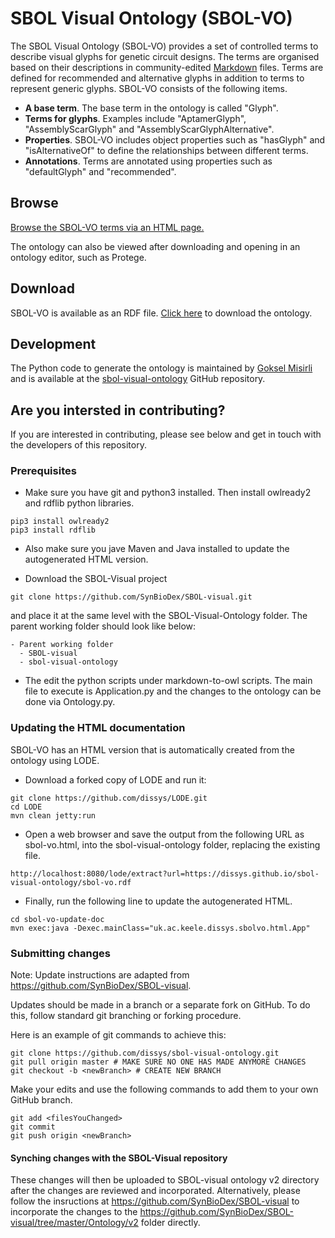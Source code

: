 # SBOL Visual Ontology (SBOL-VO)
The SBOL Visual Ontology (SBOL-VO) provides a set of controlled terms to describe visual glyphs for genetic circuit designs.  The terms are organised based on their descriptions in community-edited [Markdown](https://github.com/SynBioDex/SBOL-visual/tree/master/Glyphs) files. Terms are defined for recommended and alternative glyphs in addition to terms to represent generic glyphs. SBOL-VO consists of the following items.

* **A base term**. The base term in the ontology is called "Glyph".
* **Terms for glyphs**. Examples include "AptamerGlyph", "AssemblyScarGlyph" and "AssemblyScarGlyphAlternative".
* **Properties**. SBOL-VO includes object properties such as "hasGlyph" and "isAlternativeOf" to define the relationships between different terms.
* **Annotations**. Terms are annotated using properties such as "defaultGlyph" and "recommended".

## Browse
[Browse the SBOL-VO terms via an HTML page.](https://dissys.github.io/sbol-visual-ontology/sbol-vo.html)

The ontology can also be viewed after downloading and opening in an ontology editor, such as Protege.

## Download
SBOL-VO is available as an RDF file. [Click here](http://dissys.github.io/sbol-visual-ontology/sbol-vo.rdf) to download the ontology. 

## Development
The Python code to generate the ontology is maintained by [Goksel Misirli](mailto:g.misirli@keele.ac.uk) and is available at the [sbol-visual-ontology](https://github.com/dissys/sbol-visual-ontology) GitHub repository.

## Are you intersted in contributing?
If you are interested in contributing, please see below and get in touch with the developers of this repository.
### Prerequisites
* Make sure you have git and python3 installed. Then install owlready2 and rdflib python libraries. 
```
pip3 install owlready2
pip3 install rdflib
```

* Also make sure you jave Maven and Java installed to update the autogenerated HTML version.

* Download the SBOL-Visual project
```
git clone https://github.com/SynBioDex/SBOL-visual.git
```
 and place it at the same level with the SBOL-Visual-Ontology folder. The parent working folder should look like below:
```
- Parent working folder
  - SBOL-visual
  - sbol-visual-ontology
```

* The edit the python scripts under markdown-to-owl scripts. The main file to execute is Application.py and the changes to the ontology can be done via Ontology.py.

### Updating the HTML documentation
SBOL-VO has an HTML version that is automatically created from the ontology using LODE. 
* Download a forked copy of LODE and run it:
```
git clone https://github.com/dissys/LODE.git
cd LODE
mvn clean jetty:run
```

* Open a web browser and save the output from the following URL as sbol-vo.html, into the sbol-visual-ontology folder, replacing the existing file.
``` 
http://localhost:8080/lode/extract?url=https://dissys.github.io/sbol-visual-ontology/sbol-vo.rdf
```
*  Finally, run the following line to update the autogenerated HTML.
```
cd sbol-vo-update-doc
mvn exec:java -Dexec.mainClass="uk.ac.keele.dissys.sbolvo.html.App" 
```

### Submitting changes
Note: Update instructions are adapted from
https://github.com/SynBioDex/SBOL-visual.

Updates should be made in a branch or a separate fork on GitHub. To do this, follow standard git branching or forking procedure.

Here is an example of git commands to achieve this:
```
git clone https://github.com/dissys/sbol-visual-ontology.git
git pull origin master # MAKE SURE NO ONE HAS MADE ANYMORE CHANGES
git checkout -b <newBranch> # CREATE NEW BRANCH
```

 Make your edits and use the following commands to add them to your own GitHub branch.
```
git add <filesYouChanged>
git commit
git push origin <newBranch>
```

#### Synching changes with the SBOL-Visual repository
These changes will then be uploaded to SBOL-visual ontology v2 directory after the changes are reviewed and incorporated. Alternatively, please follow the insructions at https://github.com/SynBioDex/SBOL-visual to incorporate the changes to the https://github.com/SynBioDex/SBOL-visual/tree/master/Ontology/v2 folder directly.